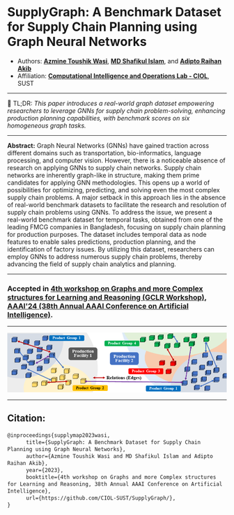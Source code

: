 # SupplyGraph: A Benchmark Dataset for Supply Chain Planning using Graph Neural Networks
- Authors: [**Azmine Toushik Wasi**](https://azminewasi.github.io/), [**MD Shafikul Islam**](https://www.linkedin.com/in/md-shafikul-islam-sohan/), and [**Adipto Raihan Akib**](https://www.linkedin.com/in/adipto-raihan-akib-739729117/) 
- Affiliation: [**Computational Intelligence and Operations Lab - CIOL**](https://ciol-sust.github.io/), SUST

---

📌 TL;DR: *This paper introduces a real-world graph dataset empowering researchers to leverage GNNs for supply chain problem-solving, enhancing production planning capabilities, with benchmark scores on six homogeneous graph tasks.*

---

**Abstract:** Graph Neural Networks (GNNs) have gained traction across different domains such as transportation, bio-informatics, language processing, and computer vision. However, there is a noticeable absence of research on applying GNNs to supply chain networks. Supply chain networks are inherently graph-like in structure, making them prime candidates for applying GNN methodologies. This opens up a world of possibilities for optimizing, predicting, and solving even the most complex supply chain problems. A major setback in this approach lies in the absence of real-world benchmark datasets to facilitate the research and resolution of supply chain problems using GNNs. To address the issue, we present a real-world benchmark dataset for temporal tasks, obtained from one of the leading FMCG companies in Bangladesh, focusing on supply chain planning for production purposes. The dataset includes temporal data as node features to enable sales predictions, production planning, and the identification of factory issues. By utilizing this dataset, researchers can employ GNNs to address numerous supply chain problems, thereby advancing the field of supply chain analytics and planning.

---

### Accepted in [4th workshop on Graphs and more Complex structures for Learning and Reasoning (GCLR Workshop)](https://sites.google.com/view/gclr2024/), [AAAI'24 (38th Annual AAAI Conference on Artificial Intelligence)](https://aaai.org/aaai-conference/).

---

![](./fig/1-formulation.png)

---


## Citation:
```
@inproceedings{supplymap2023wasi,
      title={SupplyGraph: A Benchmark Dataset for Supply Chain Planning using Graph Neural Networks}, 
      author={Azmine Toushik Wasi and MD Shafikul Islam and Adipto Raihan Akib},
      year={2023},
      booktitle={4th workshop on Graphs and more Complex structures for Learning and Reasoning, 38th Annual AAAI Conference on Artificial Intelligence},
      url={https://github.com/CIOL-SUST/SupplyGraph/},
}
```